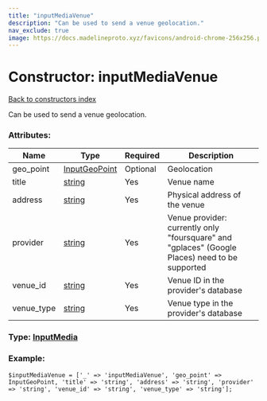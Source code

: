 ```yaml
---
title: "inputMediaVenue"
description: "Can be used to send a venue geolocation."
nav_exclude: true
image: https://docs.madelineproto.xyz/favicons/android-chrome-256x256.png
---
```

# Constructor: inputMediaVenue  
[Back to constructors index](/API_docs/constructors/index.html)



Can be used to send a venue geolocation.

### Attributes:

| Name     |    Type       | Required | Description |
|----------|---------------|----------|-------------|
|geo\_point|[InputGeoPoint](/API_docs/types/InputGeoPoint.html) | Optional|Geolocation|
|title|[string](/API_docs/types/string.html) | Yes|Venue name|
|address|[string](/API_docs/types/string.html) | Yes|Physical address of the venue|
|provider|[string](/API_docs/types/string.html) | Yes|Venue provider: currently only "foursquare" and "gplaces" (Google Places) need to be supported|
|venue\_id|[string](/API_docs/types/string.html) | Yes|Venue ID in the provider's database|
|venue\_type|[string](/API_docs/types/string.html) | Yes|Venue type in the provider's database|



### Type: [InputMedia](/API_docs/types/InputMedia.html)


### Example:

```
$inputMediaVenue = ['_' => 'inputMediaVenue', 'geo_point' => InputGeoPoint, 'title' => 'string', 'address' => 'string', 'provider' => 'string', 'venue_id' => 'string', 'venue_type' => 'string'];
```  
